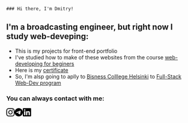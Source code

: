 	### Hi there, I'm Dmitry!
## I'm a broadcasting engineer, but right now I study web-deveping:
- This is my projects for front-end portfolio
- I've studied how to make of these websites from the course [web-developing for beginers][stepik]
- Here is my [certificate][certificate]
- So, I'm alsp going to aplly to [Bisness Colllege Helsinki][BCH] to [Full-Stack Web-Dev program][fullstackwebdev]


### You can always contact with me:

[<img align="left" width="22px" src="./icons/instagram.svg"/>][instagram]
[<img align="left" width="22px" src="./icons/telegram.svg"/>][telegram]
[<img align="left" width="22px" src="./icons/linkedin.svg"/>][linkedin]

<br />


[stepik]: https://stepik.org/course/38218
[certificate]: https://stepik.org/cert/1250032
[BCH]: https://en.bc.fi
[fullstackwebdev]: https://en.bc.fi/qualifications/full-stack-web-developer-program
[instagram]: https://www.instagram.com/d.i.k.131
[telegram]: https://t.me/Dik131
[linkedin]: https://www.linkedin.com/in/dmitry-ivanov-47bb4921a